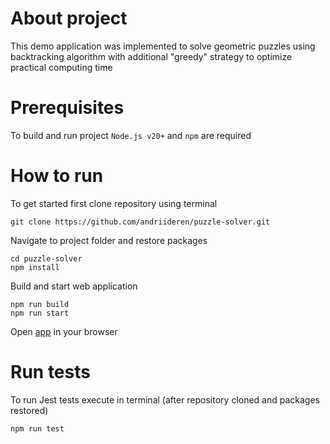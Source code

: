 # About project
This demo application was implemented to solve geometric puzzles using backtracking algorithm with additional "greedy" strategy to optimize practical computing time

# Prerequisites
To build and run project `Node.js v20+` and `npm` are required

# How to run
To get started first clone repository using terminal
```
git clone https://github.com/andriideren/puzzle-solver.git
```

Navigate to project folder and restore packages
```
cd puzzle-solver
npm install
```

Build and start web application
```
npm run build
npm run start
```

Open [app](https://localhost:3000) in your browser

# Run tests
To run Jest tests execute in terminal (after repository cloned and packages restored)
```
npm run test
```